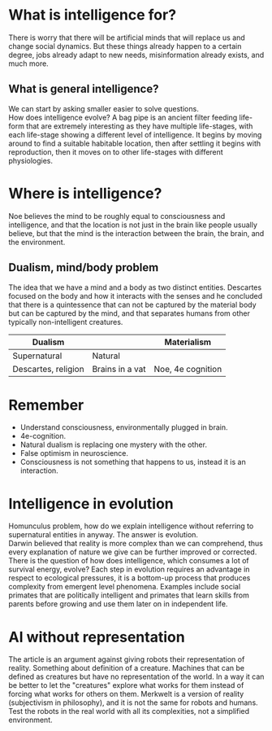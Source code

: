 # What is intelligence for?

There is worry that there will be artificial minds that will replace us and change social dynamics. But these things already happen to a certain degree, jobs already adapt to new needs, misinformation already exists, and much more.

## What is general intelligence?

We can start by asking smaller easier to solve questions.  
How does intelligence evolve? A bag pipe is an ancient filter feeding life-form that are extremely interesting as they have multiple life-stages, with each life-stage showing a different level of intelligence. It begins by moving around to find a suitable habitable location, then after settling it begins with reproduction, then it moves on to other life-stages with different physiologies.

# Where is intelligence?

Noe believes the mind to be roughly equal to consciousness and intelligence, and that the location is not just in the brain like people usually believe, but that the mind is the interaction between the brain, the brain, and the environment.

## Dualism, mind/body problem

The idea that we have a mind and a body as two distinct entities. Descartes focused on the body and how it interacts with the senses and he concluded that there is a quintessence that can not be captured by the material body but can be captured by the mind, and that separates humans from other typically non-intelligent creatures.

| Dualism | | Materialism |
| --- | --- | --- |
| Supernatural | Natural | |
| Descartes, religion | Brains in a vat | Noe, 4e cognition |

# Remember

- Understand consciousness, environmentally plugged in brain.
- 4e-cognition.
- Natural dualism is replacing one mystery with the other.
- False optimism in neuroscience.
- Consciousness is not something that happens to us, instead it is an interaction.

# Intelligence in evolution

Homunculus problem, how do we explain intelligence without referring to supernatural entities in anyway. The answer is evolution.  
Darwin believed that reality is more complex than we can comprehend, thus every explanation of nature we give can be further improved or corrected.  
There is the question of how does intelligence, which consumes a lot of survival energy, evolve? Each step in evolution requires an advantage in respect to ecological pressures, it is a bottom-up process that produces complexity from emergent level phenomena. Examples include social primates that are politically intelligent and primates that learn skills from parents before growing and use them later on in independent life.

# AI without representation

The article is an argument against giving robots their representation of reality. Something about definition of a creature. Machines that can be defined as creatures but have no representation of the world. In a way it can be better to let the "creatures" explore what works for them instead of forcing what works for others on them. Merkwelt is a version of reality (subjectivism in philosophy), and it is not the same for robots and humans. Test the robots in the real world with all its complexities, not a simplified environment.
